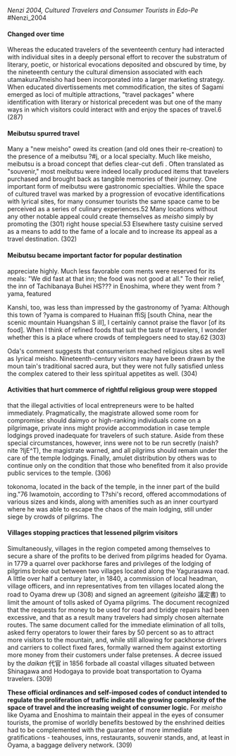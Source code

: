 *Nenzi 2004, Cultured Travelers and Consumer Tourists in Edo-Pe*
#Nenzi_2004 
#### Changed over time
Whereas the educated travelers of the seventeenth century had interacted with individual sites in a deeply personal effort to recover the substratum of literary, poetic, or historical evocations deposited and obscured by time, by the nineteenth century the cultural dimension associated with each utamakura7meisho had been incorporated into a larger marketing strategy. When educated divertissements met commodification, the sites of Sagami emerged as loci of multiple attractions, "travel packages" where identification with literary or historical precedent was but one of the many ways in which visitors could interact with and enjoy the spaces of travel.6 (287)

#### Meibutsu spurred travel
Many a "new meisho" owed its creation (and old ones their re-creation) to the presence of a meibutsu ?#j, or a local specialty. Much like meisho, meibutsu is a broad concept that defies clear-cut defi . Often translated as "souvenir," most meibutsu were indeed locally produced items that travelers purchased and brought back as tangible memories of their journey. 
One important form of meibutsu were gastronomic specialties. While the space of cultured travel was marked by a progression of evocative identifications with lyrical sites, for many consumer tourists the same space came to be perceived as a series of culinary experiences.52 Many locations without any other notable appeal could create themselves as *meisho* simply by promoting the (301)
right house special.53 Elsewhere tasty cuisine served as a means to add to the fame of a locale and to increase its appeal as a travel destination. (302)

#### Meibutsu became important factor for popular destination
appreciate highly. Much less favorable com ments were reserved for its meals: "We did fast at that inn; the food was not good at all." To their relief, the inn of Tachibanaya Buhei HS??? in Enoshima, where they went from ?yama, featured

Kanshi, too, was less than impressed by the gastronomy of ?yama: Although this town of ?yama is compared to Huainan ffiSj [south China, near the scenic mountain Huangshan S ill], I certainly cannot praise the flavor [of its food]. When I think of refined foods that suit the taste of travelers, I wonder whether this is a place where crowds of templegoers need to stay.62 (303)

Oda's comment suggests that consumerism reached religious sites as well as lyrical meisho. Nineteenth-century visitors may have been drawn by the moun tain's traditional sacred aura, but they were not fully satisfied unless the complex catered to their less spiritual appetites as well. (304)

#### Activities that hurt commerce of rightful religious group were stopped
that the illegal activities of local entrepreneurs were to be halted immediately. Pragmatically, the magistrate allowed some room for compromise: should daimyo or high-ranking individuals come on a pilgrimage, private inns might provide accommodation in case temple lodgings proved inadequate for travelers of such stature. Aside from these special circumstances, however, inns were not to be run secretly (naish? nite ?IjE^T), the magistrate warned, and all pilgrims should remain under the care of the temple lodgings. Finally, amulet distribution by others was to continue only on the condition that those who benefited from it also provide public services to the temple. (306)


tokonoma, located in the back of the temple, in the inner part of the build ing."76 Iwamotoin, according to T?shi's record, offered accommodations of various sizes and kinds, along with amenities such as an inner courtyard where he was able to escape the chaos of the main lodging, still under siege by crowds of pilgrims. The

#### Villages stopping practices that lessened pilgrim visitors
Simultaneously, villages in the region competed among themselves to secure a share of the profits to be derived from pilgrims headed for Oyama. in 1779 a quarrel over packhorse fares and privileges of the lodging of pilgrims broke out between two villages located along the Yagurasawa road. A little over half a century later, in 1840, a commission of local headman, village officers, and inn representatives from ten villages located along the road to Oyama drew up (308)
and signed an agreement (*giteisho* 議定書) to limit the amount of tolls asked of Oyama pilgrims. The document recognized that the requests for money to be used for road and bridge repairs had been excessive, and that as a result many travelers had simply chosen alternate routes. The same document called for the immediate elimination of all tolls, asked ferry operators to lower their fares by 50 percent so as to attract more visitors to the mountain, and, while still allowing for packhorse drivers and carriers to collect fixed fares, formally warned them against extorting more money from their customers under false pretenses. A decree issued by the *daikan* 代官 in 1856 forbade all coastal villages situated between Shinagawa and Hodogaya to provide boat transportation to Oyama travelers. (309)

**These official ordinances and self-imposed codes of conduct intended to regulate the proliferation of traffic indicate the growing complexity of the space of travel and the increasing weight of consumer logic.** For *meisho* like Oyama and Enoshima to maintain their appeal in the eyes of consumer tourists, the promise of worldly benefits bestowed by the enshrined deities had to be complemented with the guarantee of more immediate gratifications - teahouses, inns, restaurants, souvenir stands, and, at least in Oyama, a baggage delivery network. (309)